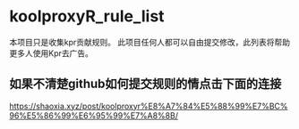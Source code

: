 # koolproxyR_rule_list
本项目只是收集kpr贡献规则。
此项目任何人都可以自由提交修改，此列表将帮助更多人使用Kpr去广告。

## 如果不清楚github如何提交规则的情点击下面的连接

https://shaoxia.xyz/post/koolproxyr%E8%A7%84%E5%88%99%E7%BC%96%E5%86%99%E6%95%99%E7%A8%8B/
